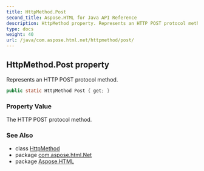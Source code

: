 ```yaml
---
title: HttpMethod.Post
second_title: Aspose.HTML for Java API Reference
description: HttpMethod property. Represents an HTTP POST protocol method
type: docs
weight: 40
url: /java/com.aspose.html.net/httpmethod/post/
---
```

## HttpMethod.Post property

Represents an HTTP POST protocol method.

```java
public static HttpMethod Post { get; }
```

### Property Value

The HTTP POST protocol method.

### See Also

* class [HttpMethod](../)
* package [com.aspose.html.Net](../../httpmethod/)
* package [Aspose.HTML](../../../)
